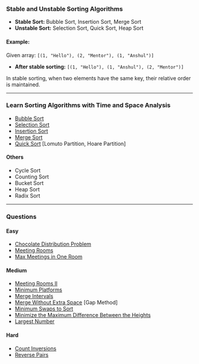 ### Stable and Unstable Sorting Algorithms

- **Stable Sort:** Bubble Sort, Insertion Sort, Merge Sort  
- **Unstable Sort:** Selection Sort, Quick Sort, Heap Sort

#### Example:

Given array: `[(1, "Hello"), (2, "Mentor"), (1, "Anshul")]`

- **After stable sorting:** `[(1, "Hello"), (1, "Anshul"), (2, "Mentor")]`

In stable sorting, when two elements have the same key, their relative order is maintained.

---

### Learn Sorting Algorithms with Time and Space Analysis

- [Bubble Sort](https://www.geeksforgeeks.org/problems/bubble-sort/1)
- [Selection Sort](https://www.geeksforgeeks.org/problems/selection-sort/1)
- [Insertion Sort](https://www.geeksforgeeks.org/problems/insertion-sort/1)
- [Merge Sort](https://www.geeksforgeeks.org/problems/merge-sort/1)
- [Quick Sort](https://www.geeksforgeeks.org/problems/quick-sort/1) [Lomuto Partition, Hoare Partition]

#### Others
- Cycle Sort
- Counting Sort
- Bucket Sort
- Heap Sort
- Radix Sort

---

### Questions

#### Easy
- [Chocolate Distribution Problem](https://www.geeksforgeeks.org/problems/chocolate-distribution-problem3825/1)
- [Meeting Rooms](https://www.geeksforgeeks.org/problems/attend-all-meetings/1)
- [Max Meetings in One Room](https://www.geeksforgeeks.org/problems/n-meetings-in-one-room-1587115620/1)

#### Medium
- [Meeting Rooms II](https://www.geeksforgeeks.org/problems/attend-all-meetings-ii/1)
- [Minimum Platforms](https://www.geeksforgeeks.org/problems/minimum-platforms-1587115620/1)
- [Merge Intervals](https://leetcode.com/problems/merge-intervals/description/)
- [Merge Without Extra Space](https://www.geeksforgeeks.org/problems/merge-two-sorted-arrays-1587115620/1) [Gap Method]
- [Minimum Swaps to Sort](https://www.geeksforgeeks.org/problems/minimum-swaps/1)
- [Minimize the Maximum Difference Between the Heights](https://www.geeksforgeeks.org/problems/minimize-the-heights3351/1)
- [Largest Number](https://leetcode.com/problems/largest-number/description/)

#### Hard
- [Count Inversions](https://www.geeksforgeeks.org/problems/inversion-of-array-1587115620/1)
- [Reverse Pairs](https://leetcode.com/problems/reverse-pairs/description/)
